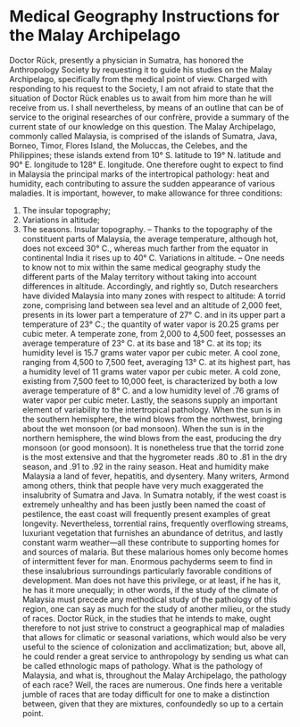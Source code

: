 # Medical Geography Instructions for the Malay Archipelago
Doctor Rück, presently a physician in Sumatra, has honored the Anthropology
Society by requesting it to guide his studies on the Malay Archipelago, specifically
from the medical point of view.
 Charged with responding to his request to the Society, I am not afraid to state
that the situation of Doctor Rück enables us to await from him more than he will
receive from us. I shall nevertheless, by means of an outline that can be of service
to the original researches of our confrère, provide a summary of the current state of
our knowledge on this question.
 The Malay Archipelago, commonly called Malaysia, is comprised of the
islands of Sumatra, Java, Borneo, Timor, Flores Island, the Moluccas, the Celebes,
and the Philippines; these islands extend from 10° S. latitude to 19° N. latitude and
90° E. longitude to 128° E. longitude.
 One therefore ought to expect to find in Malaysia the principal marks of the
intertropical pathology: heat and humidity, each contributing to assure the sudden
appearance of various maladies. It is important, however, to make allowance for
three conditions:
1. The insular topography;
2. Variations in altitude;
3. The seasons.
 Insular topography. – Thanks to the topography of the constituent parts of
Malaysia, the average temperature, although hot, does not exceed 30° C., whereas
much farther from the equator in continental India it rises up to 40° C.
 Variations in altitude. – One needs to know not to mix within the same
medical geography study the different parts of the Malay territory without taking
into account differences in altitude.
 Accordingly, and rightly so, Dutch researchers have divided Malaysia into
many zones with respect to altitude:
 A torrid zone, comprising land between sea level and an altitude of 2,000 feet,
presents in its lower part a temperature of 27° C. and in its upper part a temperature
of 23° C.; the quantity of water vapor is 20.25 grams per cubic meter. 
A temperate zone, from 2,000 to 4,500 feet, possesses an average temperature
of 23° C. at its base and 18° C. at its top; its humidity level is 15.7 grams water
vapor per cubic meter.
 A cool zone, ranging from 4,500 to 7,500 feet, averaging 13° C. at its highest
part, has a humidity level of 11 grams water vapor per cubic meter.
 A cold zone, existing from 7,500 feet to 10,000 feet, is characterized by both a
low average temperature of 8° C. and a low humidity level of .76 grams of water
vapor per cubic meter.
 Lastly, the seasons supply an important element of variability to the
intertropical pathology. When the sun is in the southern hemisphere, the wind
blows from the northwest, bringing about the wet monsoon (or bad monsoon).
When the sun is in the northern hemisphere, the wind blows from the east,
producing the dry monsoon (or good monsoon).
 It is nonetheless true that the torrid zone is the most extensive and that the
hygrometer reads .80 to .81 in the dry season, and .91 to .92 in the rainy season.
 Heat and humidity make Malaysia a land of fever, hepatitis, and dysentery.
Many writers, Armond among others, think that people have very much
exaggerated the insalubrity of Sumatra and Java. In Sumatra notably, if the west
coast is extremely unhealthy and has been justly been named the coast of
pestilence, the east coast will frequently present examples of great longevity.
 Nevertheless, torrential rains, frequently overflowing streams, luxuriant
vegetation that furnishes an abundance of detritus, and lastly constant warm
weather—all these contribute to supporting homes for and sources of malaria.
 But these malarious homes only become homes of intermittent fever for man.
Enormous pachyderms seem to find in these insalubrious surroundings particularly
favorable conditions of development. Man does not have this privilege, or at least,
if he has it, he has it more unequally; in other words, if the study of the climate of
Malaysia must precede any methodical study of the pathology of this region, one
can say as much for the study of another milieu, or the study of races.
 Doctor Rück, in the studies that he intends to make, ought therefore to not just
strive to construct a geographical map of maladies that allows for climatic or
seasonal variations, which would also be very useful to the science of colonization
and acclimatization; but, above all, he could render a great service to anthropology by sending us what can be called ethnologic maps of pathology.
 What is the pathology of Malaysia, and what is, throughout the Malay
Archipelago, the pathology of each race? Well, the races are numerous. One finds
here a veritable jumble of races that are today difficult for one to make a
distinction between, given that they are mixtures, confoundedly so up to a certain
point. 
